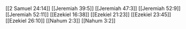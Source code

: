 [[2 Samuel 24:14]]
[[Jeremiah 39:5]]
[[Jeremiah 47:3]]
[[Jeremiah 52:9]]
[[Jeremiah 52:11]]
[[Ezekiel 16:38]]
[[Ezekiel 21:23]]
[[Ezekiel 23:45]]
[[Ezekiel 26:10]]
[[Nahum 2:3]]
[[Nahum 3:2]]
